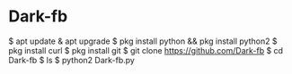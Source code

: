 # Dark-fb


$ apt update & apt upgrade
$ pkg install python && pkg install python2
$ pkg install curl
$ pkg install git
$ git clone https://github.com/Dark-fb
$ cd Dark-fb
$ ls
$ python2 Dark-fb.py
